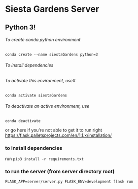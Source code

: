 # Siesta Gardens Server
## Python 3!


###### To create conda python environment
```conda create --name siestaGardens python=3```

###### To install dependencies

###### To activate this environment, use#
```conda activate siestaGardens```

###### To deactivate an active environment, use
```conda deactivate```


or go here if you're not able to get it to run right 
https://flask.palletsprojects.com/en/1.1.x/installation/

### to install dependencies
run ```pip3 install -r requirements.txt```

### to run the server (from server directory root)
```FLASK_APP=server/server.py FLASK_ENV=development flask run```